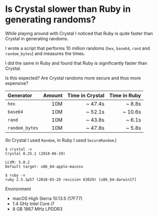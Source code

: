 # Is Crystal slower than Ruby in generating randoms?

While playing around with Crystal I noticed that Ruby is quite faster than Crystal in generating randoms.

I wrote a script that performs 10 million randoms (`hex`, `base64`, `rand` and `random_bytes`) and measures the times.

I did the same in Ruby and found that Ruby is significantly faster than Crystal.

Is this expected? Are Crystal randoms more secure and thus more expensive?

| Generator       | Amount | Time in Crystal | Time in Ruby |
|:--------------- |-------:|----------------:|-------------:|
| `hex`           |    10M |         ~ 47.4s |       ~ 8.8s |
| `base64`        |    10M |         ~ 52.1s |      ~ 10.6s |
| `rand`          |    10M |         ~ 43.8s |       ~ 6.1s |
| `random_bytes`  |    10M |         ~ 47.8s |       ~ 5.8s |

(In Crystal I used `Random`, in Ruby I used `SecureRandom`.)

```shell
$ crystal -v
Crystal 0.25.1 (2018-06-29)

LLVM: 5.0.2
Default target: x86_64-apple-macosx
```

```shell
$ ruby -v
ruby 2.5.1p57 (2018-03-29 revision 63029) [x86_64-darwin17]
```

Environment

* macOS High Sierra 10.13.5 (17F77)
* 1.4 GHz Intel Core i7
* 8 GB 1867 MHz LPDDR3
